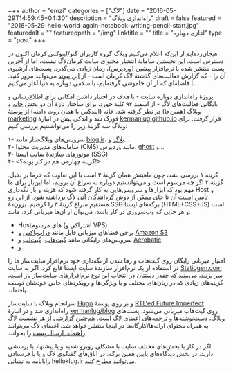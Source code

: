 +++
author = "emzi"
categories = ["لاگ"]
date = "2016-05-29T14:59:45+04:30"
description = "راه‌اندازی وبلاگ"
draft = false
featured = "2016-05-29-hello-world-again-notebook-writing-pencil-start.jpg"
featuredalt = ""
featuredpath = "/img"
linktitle = ""
title = "آغازی دوباره"
type = "post"
+++

هیجان‌زده‌ایم از این‌که اعلام می‌کنیم وبلاگ گروه کاربران گنو/لینوکس کرمان اکنون در دسترس است. این نخستین سامانهٔ انتشار محتوای سایت کرمان‌لاگ نیست، اما از آخرین پست منتشر شده با نرم‌افزار پیشین (وردپرس)، زمان زیادی می‌گذرد. پست‌های آرشیوی آن را - که گزارش فعالیت‌های گذشتهٔ لاگ کرمان است - از [این پیوند](http://web.archive.org/web/20140118203056/klug.ir) می‌توانید مرور کنید. با فاصله‌ای که از آن خاموشی گرفته‌ایم، با سلامی دوباره به دنیا آغاز می‌کنیم.

<!--more-->

پروژهٔ راه‌اندازی دوباره سایت - با هدف در اختیار داشتن امکانی برای اطلاع‌رسانی و بایگانی فعالیت‌های لاگ - از اسفند ۹۴ کلید خورد. برای ساختار تازهٔ آن دو بخش [خانه](/) و وبلاگ (همین‌جا) در نظر گرفته شد. خانه (ایندکس یا همان روت دامنه) از پوستهٔ [marketing](http://purecss.io/layouts/marketing/) فورک شد و اندکی پیش در انبارهٔ [kermanlug.github.io](https://github.com/kermanlug/kermanlug.github.io) قرار گرفت. برای وبلاگ سه گزینهٔ زیر را می‌توانستیم بررسی کنیم:

۱- سرویس‌های وبلاگ‌ساز مانند [blog.ir](http://blog.ir)، [بلاگر](http://blogger.com) و...<br>
۲- سامانه‌های مدیریت محتوا (CMS) مانند وردپرس، [ghost](https://ghost.org/developers) و...<br>
۳- موتورهای سازندهٔ سایت ایستا (SSG)<br>
۴- <گزینه چهارمی هم در کار بوده؟!>

گزینه ۱ بررسی نشد، چون ماهیتش همان گزینهٔ ۲ است با این تفاوت که خرما بر نخیل. گزینهٔ ۲ اگر چه مرسوم است و می‌توانستیم دوباره به سراغ آن برویم، اما این‌بار برای ما مهم بود که ابزارها و سرویس‌هایی به کار گرفته شود که هزینه و بار نگه‌داری Host و تأمین امنیت آن تا جای ممکن از دوش گردانندگان آتی لاگ برداشته شود. از این رو مستقیم سراغ گزینهٔ ۳ را گرفتیم. برون‌دهٔ SSG برگه‌‌های ایستا (HTML+CSS+JS) است و هر جایی که وب‌سروری در کار باشد، می‌توان از آن‌ها میزبانی کرد، مانند:<br>

- Hostهای مرسوم (اشتراکی و VPS)
- برخی فضاهای میزبانی فایل مانند [دراپ‌باکس](https://dropbox.com) و [Amazon S3](http://docs.aws.amazon.com/AmazonS3/latest/dev/WebsiteHosting.html)
- سرویس‌های رایگانی مانند [گیت‌هاب](https://pages.github.com)، [گیت‌لب](http://docs.gitlab.com/ee/pages/README.html) و [Aerobatic](https://www.aerobatic.com/) 
- و...

امتیاز میزبانی رایگان روی گیت‌هاب و رها شدن از نگه‌داری خود نرم‌افزار سایت‌ساز ما را در استفاده از یک نرم‌افزار سازندهٔ سایت ایستا قانع کرد. اگر به سایت [Staticgen.com](http://Staticgen.com) سر بزنید، می‌بینید که چقدر دستتان در انتخاب این نوع نرم‌افزارهای سایت‌ساز باز است، گزینه‌های زیادی که در زبان‌های مختلف و با ویژگی‌ها و رویکردهای خاص خودشان توسعه یافته‌اند.

سرانجام وبلاگ با سایت‌ساز [Hugo](https://gohugo.io) و بر روی پوستهٔ [RTL'ed Future Imperfect](https://github.com/samsam-ahmadi/hugo-future-imperfect-rtl) راه‌اندازی شد و در انبارهٔ [kermanlug/blog](https://github.com/kermanlug/blog) روی گیت‌هاب میزبانی می‌شود. پست‌های وبلاگ، دست‌نوشته‌ها و ترجمه‌های اعضای لاگ است. هم‌چنین گزارشی از هر نشست لاگ به همراه محتوای ارائه‌ها/کارگاه‌ها در اینجا منتشر خواهد شد. اعضای لاگ می‌توانند [راهنمای ارسال پست](https://github.com/kermanlug/blog/blob/master/README.md#posts) را بخوانند.

اگر در کار با بخش‌های مختلف سایت با مشکلی روبرو شدید و یا پیشنهاد یا پرسشی دارید، در بخش دیدگاه‌های پایین همین برگه، در اتاق‌های گفتگوی لاگ و یا با فرستادن رایانامه به نشانی hello<i class="fa fa-at"></i>klug.ir می‌توانید مطرح کنید.